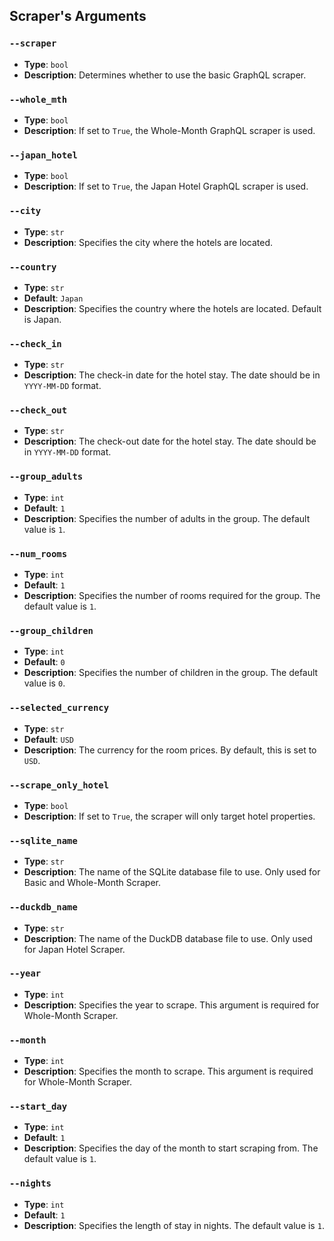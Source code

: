 ## Scraper's Arguments

### `--scraper`
- **Type**: `bool`
- **Description**: Determines whether to use the basic GraphQL scraper.

### `--whole_mth`
- **Type**: `bool`
- **Description**: If set to `True`, the Whole-Month GraphQL scraper is used.

### `--japan_hotel`
- **Type**: `bool`
- **Description**: If set to `True`, the Japan Hotel GraphQL scraper is used.

### `--city`
- **Type**: `str`
- **Description**: Specifies the city where the hotels are located.

### `--country`
- **Type**: `str`
- **Default**: `Japan`
- **Description**: Specifies the country where the hotels are located. Default is Japan.

### `--check_in`
- **Type**: `str`
- **Description**: The check-in date for the hotel stay. The date should be in `YYYY-MM-DD` format.

### `--check_out`
- **Type**: `str`
- **Description**: The check-out date for the hotel stay. The date should be in `YYYY-MM-DD` format.

### `--group_adults`
- **Type**: `int`
- **Default**: `1`
- **Description**: Specifies the number of adults in the group. The default value is `1`.

### `--num_rooms`
- **Type**: `int`
- **Default**: `1`
- **Description**: Specifies the number of rooms required for the group. The default value is `1`.

### `--group_children`
- **Type**: `int`
- **Default**: `0`
- **Description**: Specifies the number of children in the group. The default value is `0`.

### `--selected_currency`
- **Type**: `str`
- **Default**: `USD`
- **Description**: The currency for the room prices. By default, this is set to `USD`.

### `--scrape_only_hotel`
- **Type**: `bool`
- **Description**: If set to `True`, the scraper will only target hotel properties.

### `--sqlite_name`
- **Type**: `str`
- **Description**: The name of the SQLite database file to use. Only used for Basic and Whole-Month Scraper.

### `--duckdb_name`
- **Type**: `str`
- **Description**: The name of the DuckDB database file to use. Only used for Japan Hotel Scraper.

### `--year`
- **Type**: `int`
- **Description**: Specifies the year to scrape. This argument is required for Whole-Month Scraper.

### `--month`
- **Type**: `int`
- **Description**: Specifies the month to scrape. This argument is required for Whole-Month Scraper.

### `--start_day`
- **Type**: `int`
- **Default**: `1`
- **Description**: Specifies the day of the month to start scraping from. The default value is `1`.

### `--nights`
- **Type**: `int`
- **Default**: `1`
- **Description**: Specifies the length of stay in nights. The default value is `1`.